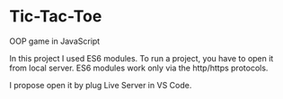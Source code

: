 # Tic-Tac-Toe
OOP game in JavaScript

In this project I used ES6 modules. To run a project, you have to open it from local server. ES6 modules work only via the http/https protocols.

I propose open it by plug Live Server in VS Code.
